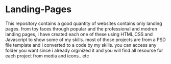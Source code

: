 # Landing-Pages
This repository contains a good quantity of websites contains only landing pages.
from toy faces through popular and the professional and modren landing pages,
i have created each one of these using HTML,CSS and Javascript to show some of my skills.
most of those projects are from a PSD file template and i converted to a code by my skills.
you can access any folder you want since i already orginized it and you will find all resourse for each project from media and icons.. etc
